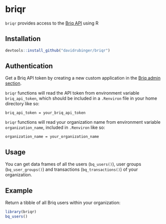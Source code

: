 
briqr
=====

`briqr` provides access to the [Briq API](https://briq.github.io) using R

Installation
------------

``` r
devtools::install_github("davidrubinger/briqr")
```

Authentication
--------------

Get a Briq API token by creating a new custom application in the [Briq admin section](https://www.givebriq.com/app/admin/apps#custom).

`briqr` functions will read the API token from environment variable `briq_api_token`, which should be included in a `.Renviron` file in your home directory like so:

`briq_api_token = your_briq_api_token`

`briqr` functions will read your organization name from environment variable `organization_name`, included in `.Renviron` like so:

`organization_name = your_organization_name`

Usage
-----

You can get data frames of all the users (`bq_users()`), user groups (`bq_user_groups()`) and transactions (`bq_transactions()`) of your organization.

Example
-------

Return a tibble of all Briq users within your organization:

``` r
library(briqr)
bq_users()
```
